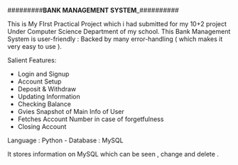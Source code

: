 #########________________________BANK MANAGEMENT SYSTEM_________________________##########

This is My FIrst Practical Project which i had submitted for my 10+2 project Under Computer Science Department of my school.
 This Bank Management System is user-friendly : Backed by many error-handling ( which makes it very easy to use ).

  Salient Features:
      
 - Login and Signup 
 - Account Setup
 - Deposit & Withdraw
 - Updating Information 
 - Checking Balance
 - Gvies Snapshot of Main Info of User 
 - Fetches Account Number in case of forgetfulness
 - Closing Account

 Language : Python - Database : MySQL 

It stores information on MySQL which can be seen , change and delete .

